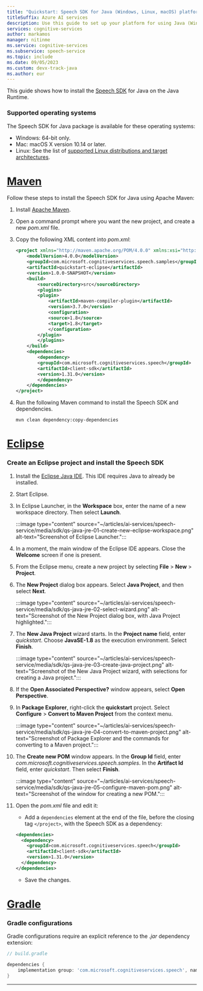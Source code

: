 ```yaml
---
title: "Quickstart: Speech SDK for Java (Windows, Linux, macOS) platform setup - Speech service"
titleSuffix: Azure AI services
description: Use this guide to set up your platform for using Java (Windows, Linux, macOS) with the Speech SDK.
services: cognitive-services
author: markamos
manager: nitinme
ms.service: cognitive-services
ms.subservice: speech-service
ms.topic: include
ms.date: 09/05/2023
ms.custom: devx-track-java
ms.author: eur
---
```


This guide shows how to install the [Speech SDK](~/articles/ai-services/speech-service/speech-sdk.md) for Java on the Java Runtime.

### Supported operating systems

The Speech SDK for Java package is available for these operating systems:

- Windows: 64-bit only.
- Mac: macOS X version 10.14 or later.
- Linux: See the list of [supported Linux distributions and target architectures](~/articles/ai-services/speech-service/speech-sdk.md).

# [Maven](#tab/maven)

Follow these steps to install the Speech SDK for Java using Apache Maven:

1. Install [Apache Maven](https://maven.apache.org/install.html).
1. Open a command prompt where you want the new project, and create a new *pom.xml* file.
1. Copy the following XML content into *pom.xml*:

   ```xml
   <project xmlns="http://maven.apache.org/POM/4.0.0" xmlns:xsi="http://www.w3.org/2001/XMLSchema-instance" xsi:schemaLocation="http://maven.apache.org/POM/4.0.0 http://maven.apache.org/xsd/maven-4.0.0.xsd">
       <modelVersion>4.0.0</modelVersion>
       <groupId>com.microsoft.cognitiveservices.speech.samples</groupId>
       <artifactId>quickstart-eclipse</artifactId>
       <version>1.0.0-SNAPSHOT</version>
       <build>
           <sourceDirectory>src</sourceDirectory>
           <plugins>
           <plugin>
               <artifactId>maven-compiler-plugin</artifactId>
               <version>3.7.0</version>
               <configuration>
               <source>1.8</source>
               <target>1.8</target>
               </configuration>
           </plugin>
           </plugins>
       </build>
       <dependencies>
           <dependency>
           <groupId>com.microsoft.cognitiveservices.speech</groupId>
           <artifactId>client-sdk</artifactId>
           <version>1.31.0</version>
           </dependency>
       </dependencies>
   </project>
   ```

1. Run the following Maven command to install the Speech SDK and dependencies.

   ```console
   mvn clean dependency:copy-dependencies
   ```

# [Eclipse](#tab/eclipse)

### Create an Eclipse project and install the Speech SDK

1. Install the [Eclipse Java IDE](https://www.eclipse.org/downloads/). This IDE requires Java to already be installed.

1. Start Eclipse.

1. In Eclipse Launcher, in the **Workspace** box, enter the name of a new workspace directory. Then select **Launch**.

   :::image type="content" source="~/articles/ai-services/speech-service/media/sdk/qs-java-jre-01-create-new-eclipse-workspace.png" alt-text="Screenshot of Eclipse Launcher.":::

1. In a moment, the main window of the Eclipse IDE appears. Close the **Welcome** screen if one is present.

1. From the Eclipse menu, create a new project by selecting **File** > **New** > **Project**.

1. The **New Project** dialog box appears. Select **Java Project**, and then select **Next**.

   :::image type="content" source="~/articles/ai-services/speech-service/media/sdk/qs-java-jre-02-select-wizard.png" alt-text="Screenshot of the New Project dialog box, with Java Project highlighted.":::

1. The **New Java Project** wizard starts. In the **Project name** field, enter *quickstart*. Choose **JavaSE-1.8** as the execution environment. Select **Finish**.

   :::image type="content" source="~/articles/ai-services/speech-service/media/sdk/qs-java-jre-03-create-java-project.png" alt-text="Screenshot of the New Java Project wizard, with selections for creating a Java project.":::

1. If the **Open Associated Perspective?** window appears, select **Open Perspective**.

1. In **Package Explorer**, right-click the **quickstart** project. Select **Configure** > **Convert to Maven Project** from the context menu.

   :::image type="content" source="~/articles/ai-services/speech-service/media/sdk/qs-java-jre-04-convert-to-maven-project.png" alt-text="Screenshot of Package Explorer and the commands for converting to a Maven project.":::

1. The **Create new POM** window appears. In the **Group Id** field, enter *com.microsoft.cognitiveservices.speech.samples*. In the **Artifact Id** field, enter *quickstart*. Then select **Finish**.

   :::image type="content" source="~/articles/ai-services/speech-service/media/sdk/qs-java-jre-05-configure-maven-pom.png" alt-text="Screenshot of the window for creating a new POM.":::

1. Open the *pom.xml* file and edit it:

   - Add a `dependencies` element at the end of the file, before the closing tag `</project>`, with the Speech SDK as a dependency:

    ```xml
    <dependencies>
      <dependency>
        <groupId>com.microsoft.cognitiveservices.speech</groupId>
        <artifactId>client-sdk</artifactId>
        <version>1.31.0</version>
      </dependency>
    </dependencies>
    ```

   - Save the changes.

# [Gradle](#tab/gradle)

### Gradle configurations

Gradle configurations require an explicit reference to the *.jar* dependency extension:

```gradle
// build.gradle

dependencies {
    implementation group: 'com.microsoft.cognitiveservices.speech', name: 'client-sdk', version: "1.31.0", ext: "jar"
}
```

---
